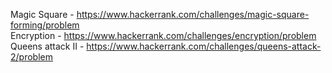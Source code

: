 Magic Square - https://www.hackerrank.com/challenges/magic-square-forming/problem  
Encryption - https://www.hackerrank.com/challenges/encryption/problem
Queens attack II - https://www.hackerrank.com/challenges/queens-attack-2/problem